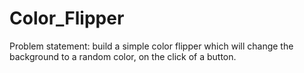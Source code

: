 # Color_Flipper
 
Problem statement: build a simple color flipper which will change the background to a random color, on the click of a button.
